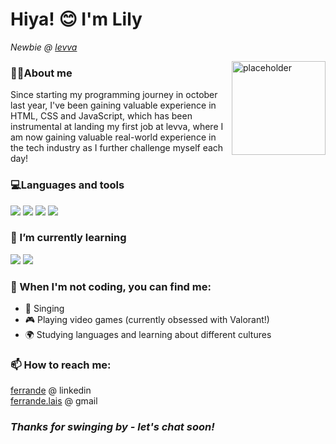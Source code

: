 

<h1> Hiya! 😊 I'm Lily</h1>

<p><em>Newbie @ <a href=https://www.linkedin.com/company/levva/>levva</a></em></p>

<img align="right" alt="placeholder" height="150" width="150" src="">

<h3>👧🏻About me</h3>
Since starting my programming journey in october last year, I've been gaining valuable experience in HTML, CSS and JavaScript, which has been instrumental at landing my first job at levva, where I am now gaining valuable real-world experience in the tech industry as I further challenge myself each day!

<h3>💻Languages and tools</h3>

![](https://img.shields.io/badge/Code-JavaScript-informational?style=flat-square&logo=javascript&logoColor=white&color=C7B1D1)
![](https://img.shields.io/badge/Tool-Bootstrap-informational?style=flat-square&logo=bootstrap&logoColor=white&color=C7B1D1)
![](https://img.shields.io/badge/Tool-Git-informational?style=flat-square&logo=git&logoColor=white&color=C7B1D1)
![](https://img.shields.io/badge/Tool-Github-informational?style=flat-square&logo=github&logoColor=white&color=C7B1D1)

<h3>🌱 I’m currently learning</h3>

![](https://img.shields.io/badge/Code-C%23-informational?style=flat-square&logo=csharp&logoColor=white&color=C7B1D1)
![](https://img.shields.io/badge/Tool-React-informational?style=flat-square&logo=react&logoColor=white&color=C7B1D1)

<h3>🌸 When I'm not coding, you can find me:</h3>

* 🎤 Singing
* 🎮 Playing video games (currently obsessed with Valorant!)
* 🌍 Studying languages and learning about different cultures

<h3>📫 How to reach me:</h3>

<a href="https://www.linkedin.com/in/ferrande/">ferrande</a> @ linkedin<br />
<a href="mailto:ferrande.lais@gmail.com">ferrande.lais</a> @ gmail

<h3><em><strong>Thanks for swinging by - let's chat soon!</strong></em></h3>
